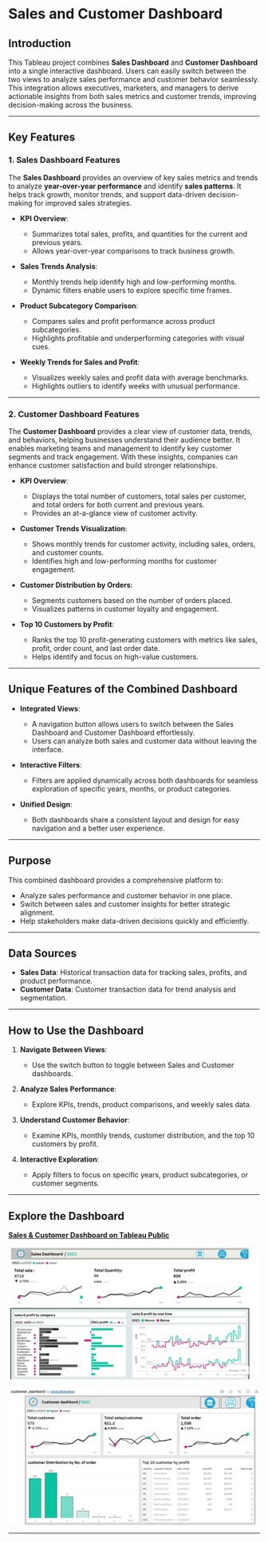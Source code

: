  
# Sales and Customer Dashboard  

## **Introduction**  
This Tableau project combines **Sales Dashboard** and **Customer Dashboard** into a single interactive dashboard. Users can easily switch between the two views to analyze sales performance and customer behavior seamlessly. This integration allows executives, marketers, and managers to derive actionable insights from both sales metrics and customer trends, improving decision-making across the business.  

---

## **Key Features**  

### **1. Sales Dashboard Features**  
  

The **Sales Dashboard** provides an overview of key sales metrics and trends to analyze **year-over-year performance** and identify **sales patterns**. It helps track growth, monitor trends, and support data-driven decision-making for improved sales strategies.  

- **KPI Overview**:  
  - Summarizes total sales, profits, and quantities for the current and previous years.  
  - Allows year-over-year comparisons to track business growth.  

- **Sales Trends Analysis**:  
  - Monthly trends help identify high and low-performing months.  
  - Dynamic filters enable users to explore specific time frames.  

- **Product Subcategory Comparison**:  
  - Compares sales and profit performance across product subcategories.  
  - Highlights profitable and underperforming categories with visual cues.  

- **Weekly Trends for Sales and Profit**:  
  - Visualizes weekly sales and profit data with average benchmarks.  
  - Highlights outliers to identify weeks with unusual performance.  

---

### **2. Customer Dashboard Features** 


The **Customer Dashboard** provides a clear view of customer data, trends, and behaviors, helping businesses understand their audience better. It enables marketing teams and management to identify key customer segments and track engagement. With these insights, companies can enhance customer satisfaction and build stronger relationships.  

- **KPI Overview**:  
  - Displays the total number of customers, total sales per customer, and total orders for both current and previous years.  
  - Provides an at-a-glance view of customer activity.  

- **Customer Trends Visualization**:  
  - Shows monthly trends for customer activity, including sales, orders, and customer counts.  
  - Identifies high and low-performing months for customer engagement.  

- **Customer Distribution by Orders**:  
  - Segments customers based on the number of orders placed.  
  - Visualizes patterns in customer loyalty and engagement.  

- **Top 10 Customers by Profit**:  
  - Ranks the top 10 profit-generating customers with metrics like sales, profit, order count, and last order date.  
  - Helps identify and focus on high-value customers.  

---

## **Unique Features of the Combined Dashboard**  

- **Integrated Views**:  
  - A navigation button allows users to switch between the Sales Dashboard and Customer Dashboard effortlessly.  
  - Users can analyze both sales and customer data without leaving the interface.  

- **Interactive Filters**:  
  - Filters are applied dynamically across both dashboards for seamless exploration of specific years, months, or product categories.  

- **Unified Design**:  
  - Both dashboards share a consistent layout and design for easy navigation and a better user experience.  

---

## **Purpose**  
This combined dashboard provides a comprehensive platform to:  
- Analyze sales performance and customer behavior in one place.  
- Switch between sales and customer insights for better strategic alignment.  
- Help stakeholders make data-driven decisions quickly and efficiently.  

---

## **Data Sources**  
- **Sales Data**: Historical transaction data for tracking sales, profits, and product performance.  
- **Customer Data**: Customer transaction data for trend analysis and segmentation.  

---

## **How to Use the Dashboard**  

1. **Navigate Between Views**:  
   - Use the switch button to toggle between Sales and Customer dashboards.  

2. **Analyze Sales Performance**:  
   - Explore KPIs, trends, product comparisons, and weekly sales data.  

3. **Understand Customer Behavior**:  
   - Examine KPIs, monthly trends, customer distribution, and the top 10 customers by profit.  

4. **Interactive Exploration**:  
   - Apply filters to focus on specific years, product subcategories, or customer segments.  

---

## **Explore the Dashboard**  
**[Sales & Customer Dashboard on Tableau Public](https://public.tableau.com/app/profile/payal.dhameliya/viz/sales_dashboard_V1_0/salesdashboard)**

![sales dashboard](image/sales_dashbord.png)

![Customers dashboard](image/customers_dashbord.png)

---
